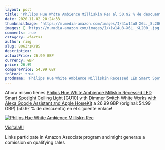 ```yaml
---
layout: post
title: 'Philips Hue White Ambience Milliskin Rec al 50.92 % de descuento'
date: 2020-11-02 20:24:33
thumbnailImage: 'https://m.media-amazon.com/images/I/41w14u8-X6L._SL200_.jpg'
images: [ 'https://m.media-amazon.com/images/I/41w14u8-X6L._SL200_.jpg' ]
comments: true
category: ofertas
author: ring
slug: B06ZY1KYB5
description:
actualPrice: 26.99 GBP
currency: GBP
price: 26.99
comparePrice: 54.99 GBP
inStock: true
prodname: 'Philips Hue White Ambience Milliskin Recessed LED Smart Spotlight  Ceiling Light [GU10] with Dimmer Switch  White  Works with Alexa  Google Assistant and Apple HomeKit'
---
```


Ahora mismo tienes [Philips Hue White Ambience Milliskin Recessed LED Smart Spotlight  Ceiling Light [GU10] with Dimmer Switch  White  Works with Alexa  Google Assistant and Apple HomeKit](https://www.amazon.co.uk/dp/B06ZY1KYB5/?tag=tolees0a-21) a 26.99 GBP (original: 54.99 GBP) (50.92 %  de descuento) en el siguiente enlace!

[![Philips Hue White Ambience Milliskin Rec](https://m.media-amazon.com/images/I/41w14u8-X6L._SL200_.jpg)](https://www.amazon.co.uk/dp/B06ZY1KYB5/?tag=tolees0a-21)

[Visítala!!!](https://www.amazon.co.uk/dp/B06ZY1KYB5/?tag=tolees0a-21)

Links participate in Amazon Associate program and might generate a comission on qualifying sales
